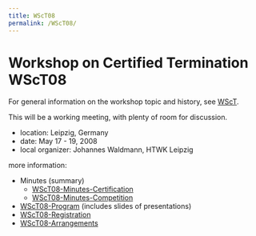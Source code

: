 ```yaml
---
title: WScT08
permalink: /WScT08/
---
```


Workshop on Certified Termination WScT08
========================================

For general information on the workshop topic and history, see [WScT](/WScT "wikilink").

This will be a working meeting, with plenty of room for discussion.

-   location: Leipzig, Germany
-   date: May 17 - 19, 2008
-   local organizer: Johannes Waldmann, HTWK Leipzig

more information:

-   Minutes (summary)
    -   [WScT08-Minutes-Certification](/WScT08-Minutes-Certification "wikilink")
    -   [WScT08-Minutes-Competition](/WScT08-Minutes-Competition "wikilink")
-   [WScT08-Program](/WScT08-Program "wikilink") (includes slides of presentations)
-   [WScT08-Registration](/WScT08-Registration "wikilink")
-   [WScT08-Arrangements](/WScT08-Arrangements "wikilink")
